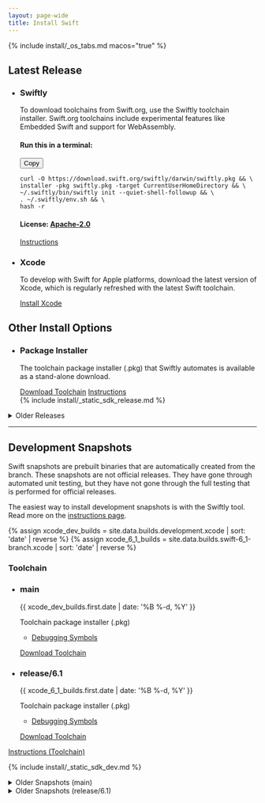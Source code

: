 ```yaml
---
layout: page-wide
title: Install Swift
---
```


{% include install/_os_tabs.md macos="true" %}

## Latest Release
<ul class="grid-level-0 grid-layout-1-column">
  <li class="grid-level-1 featured">
    <h3>Swiftly</h3>
  <p class="description">
    To download toolchains from Swift.org, use the Swiftly toolchain installer. Swift.org toolchains include experimental features like Embedded Swift and support for WebAssembly.
  </p>
  <h4>Run this in a terminal:</h4>
  <div class="language-plaintext highlighter-rouge"><div class="highlight"><button>Copy</button><pre class="highlight"><code>curl -O https://download.swift.org/swiftly/darwin/swiftly.pkg &amp;&amp; \
installer -pkg swiftly.pkg -target CurrentUserHomeDirectory &amp;&amp; \
~/.swiftly/bin/swiftly init --quiet-shell-followup &amp;&amp; \
. ~/.swiftly/env.sh &amp;&amp; \
hash -r
</code></pre></div></div>
  <h4>License: <a href="https://raw.githubusercontent.com/swiftlang/swiftly/refs/heads/main/LICENSE.txt">Apache-2.0</a></h4>
  <a href="/install/macos/swiftly" class="cta-secondary">Instructions</a>
  </li>
</ul>
<ul class="grid-level-0 grid-layout-1-column">
  <li class="grid-level-1">
    <h3>Xcode</h3>
    <p class="description">
      To develop with Swift for Apple platforms, download the latest version of Xcode, which is regularly refreshed with the latest Swift toolchain.
    </p>
    <a href="https://developer.apple.com/xcode/" class="cta-secondary external">Install Xcode</a>
  </li>
</ul>


## Other Install Options
<ul class="grid-level-0 grid-layout-2-column">
  <li class="grid-level-1">
    <h3>Package Installer</h3>
    <p class="description">
      The toolchain package installer (.pkg) that Swiftly automates is available as a stand-alone download.
    </p>
    <a href="https://download.swift.org/{{ site.data.builds.swift_releases.last.tag | downcase }}/xcode/{{ site.data.builds.swift_releases.last.tag }}/{{ site.data.builds.swift_releases.last.tag }}-osx.pkg" class="cta-secondary">Download Toolchain</a>
    <a href="/install/macos/package_installer" class="cta-secondary">Instructions</a>
  </li>
  {% include install/_static_sdk_release.md %}
</ul>

<details class="download" style="margin-bottom: 0;">
  <summary>Older Releases</summary>
  {% include_relative _older-releases.md %}
</details>

<hr>

## Development Snapshots

Swift snapshots are prebuilt binaries that are automatically created from the branch. These snapshots are not official releases. They have gone through automated unit testing, but they have not gone through the full testing that is performed for official releases.

The easiest way to install development snapshots is with the Swiftly tool. Read more on the [instructions page](/install/macos/swiftly).

{% assign xcode_dev_builds = site.data.builds.development.xcode | sort: 'date' | reverse %}
{% assign xcode_6_1_builds = site.data.builds.swift-6_1-branch.xcode | sort: 'date' | reverse %}

<h3>Toolchain</h3>
<ul class="grid-level-0 grid-layout-2-column">
  <li class="grid-level-1">
    <h3>main</h3>
    <p class="description" style="font-size: 14px;">
      <time datetime="{{ xcode_dev_builds.first.date | date_to_xmlschema }}" title="{{ xcode_dev_builds.first.date | date: '%B %-d, %Y %l:%M %p (%Z)' }}">{{ xcode_dev_builds.first.date | date: '%B %-d, %Y' }}</time>
    </p>
    <p class="description">
      Toolchain package installer (.pkg)
      <ul>
        <li><a href="https://download.swift.org/development/xcode/{{ xcode_dev_builds.first.dir }}/{{ xcode_dev_builds.first.debug_info }}">Debugging Symbols</a></li>
      </ul>
    </p>
    <a href="https://download.swift.org/development/xcode/{{ xcode_dev_builds.first.dir }}/{{ xcode_dev_builds.first.download }}" class="cta-secondary">Download Toolchain</a>
  </li>
  <li class="grid-level-1">
    <h3>release/6.1</h3>
    <p class="description" style="font-size: 14px;">
      <time datetime="{{ xcode_6_1_builds.first.date | date_to_xmlschema }}" title="{{ xcode_6_1_builds.first.date | date: '%B %-d, %Y %l:%M %p (%Z)' }}">{{ xcode_6_1_builds.first.date | date: '%B %-d, %Y' }}</time>
    </p>
    <p class="description">
      Toolchain package installer (.pkg)
      <ul>
        <li><a href="https://download.swift.org/swift-6.1-branch/xcode/{{ xcode_6_1_builds.first.dir }}/{{ xcode_6_1_builds.first.debug_info }}">Debugging Symbols</a></li>
      </ul>
    </p>
    <a href="https://download.swift.org/swift-6.1-branch/xcode/{{ xcode_6_1_builds.first.dir }}/{{ xcode_6_1_builds.first.download }}" class="cta-secondary">Download Toolchain</a>
  </li>
</ul>
<a href="/install/macos/package_installer" class="cta-secondary">Instructions (Toolchain)</a>

{% include install/_static_sdk_dev.md %}

<details class="download" style="margin-bottom: 0;">
  <summary>Older Snapshots (main)</summary>
  {% include_relative _older-development-snapshots.md %}
</details>
<details class="download" style="margin-bottom: 0;">
  <summary>Older Snapshots (release/6.1)</summary>
  {% include_relative _older-6_1-snapshots.md %}
</details>
